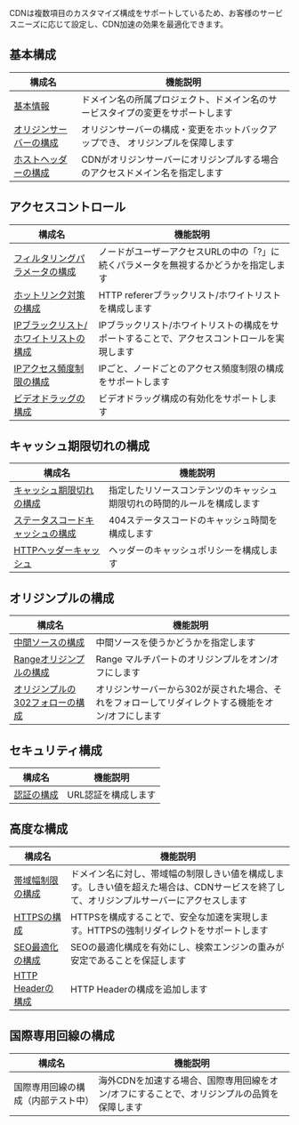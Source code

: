 CDNは複数項目のカスタマイズ構成をサポートしているため、お客様のサービスニーズに応じて設定し、CDN加速の効果を最適化できます。

## 基本構成
| 構成名                                    | 機能説明                |
| ---------------------------------------- | ------------------- |
| [基本情報](https://intl.cloud.tencent.com/doc/product/228/7864) | ドメイン名の所属プロジェクト、ドメイン名のサービスタイプの変更をサポートします|
| [オリジンサーバーの構成](https://intl.cloud.tencent.com/doc/product/228/6289) | オリジンサーバーの構成・変更をホットバックアップでき、 オリジンプルを保障します |
| [ホストヘッダーの構成](https://intl.cloud.tencent.com/doc/product/228/6293) | CDNがオリジンサーバーにオリジンプルする場合のアクセスドメイン名を指定します  |

## アクセスコントロール
| 構成名                                      | 機能説明                      |
| ---------------------------------------- | ------------------------- |
| [フィルタリングパラメータの構成](https://intl.cloud.tencent.com/doc/product/228/6291) | ノードがユーザーアクセスURLの中の「?」に続くパラメータを無視するかどうかを指定します |
| [ホットリンク対策の構成](https://intl.cloud.tencent.com/doc/product/228/6292) | HTTP refererブラックリスト/ホワイトリストを構成します      |
| [IPブラックリスト/ホワイトリストの構成](https://intl.cloud.tencent.com/doc/product/228/6298) | IPブラックリスト/ホワイトリストの構成をサポートすることで、アクセスコントロールを実現します     |
| [IPアクセス頻度制限の構成](https://intl.cloud.tencent.com/doc/product/228/6420) | IPごと、ノードごとのアクセス頻度制限の構成をサポートします      |
| [ビデオドラッグの構成](https://intl.cloud.tencent.com/doc/product/228/8111) |   ビデオドラッグ構成の有効化をサポートします              |


## キャッシュ期限切れの構成
| 構成名                                  | 機能説明              |
| ---------------------------------------- | ----------------- |
| [キャッシュ期限切れの構成](https://intl.cloud.tencent.com/doc/product/228/6290) | 指定したリソースコンテンツのキャッシュ期限切れの時間的ルールを構成します |
| [ステータスコードキャッシュの構成](https://intl.cloud.tencent.com/document/product/228/6290) | 404ステータスコードのキャッシュ時間を構成します    |
| [HTTPヘッダーキャッシュ](https://intl.cloud.tencent.com/document/product/228/6290) | ヘッダーのキャッシュポリシーを構成します         |

## オリジンプルの構成
| 構成名                                    | 機能説明                |
| ---------------------------------------- | -------------------- |
|  [中間ソースの構成](https://intl.cloud.tencent.com/doc/product/228/6294) | 中間ソースを使うかどうかを指定します          |
| [Rangeオリジンプルの構成](https://intl.cloud.tencent.com/doc/product/228/7184) | Range マルチパートのオリジンプルをオン/オフにします    |
| [オリジンプルの302フォローの構成](https://intl.cloud.tencent.com/doc/product/228/7183) | オリジンサーバーから302が戻された場合、それをフォローしてリダイレクトする機能をオン/オフにします |

## セキュリティ構成

| 構成名                                      | 機能説明                      |
| ---------------------------------------- | --------- |
| [認証の構成](https://intl.cloud.tencent.com/document/product/228/13677) | URL認証を構成します |

## 高度な構成

| 構成名                                    | 機能説明                             |
| ---------------------------------------- | -------------------------------- |
| [帯域幅制限の構成](https://intl.cloud.tencent.com/doc/product/228/7541) | ドメイン名に対し、帯域幅の制限しきい値を構成します。しきい値を超えた場合は、CDNサービスを終了して、オリジンプルサーバーにアクセスします |
| [HTTPSの構成](https://intl.cloud.tencent.com/doc/product/228/6295) | HTTPSを構成することで、安全な加速を実現します。HTTPSの強制リダイレクトをサポートします   |
| [SEO最適化の構成](https://intl.cloud.tencent.com/doc/product/228/6297) | SEOの最適化構成を有効にし、検索エンジンの重みが安定であることを保証します         |
| [HTTP Headerの構成](https://intl.cloud.tencent.com/doc/product/228/6296) |HTTP Headerの構成を追加します                |

## 国際専用回線の構成
| 構成名                                      | 機能説明                      |
| ---------------------------------------- | --------------------------- |
| 国際専用回線の構成（内部テスト中）| 海外CDNを加速する場合、国際専用回線をオン/オフにすることで、オリジンプルの品質を保障します |
